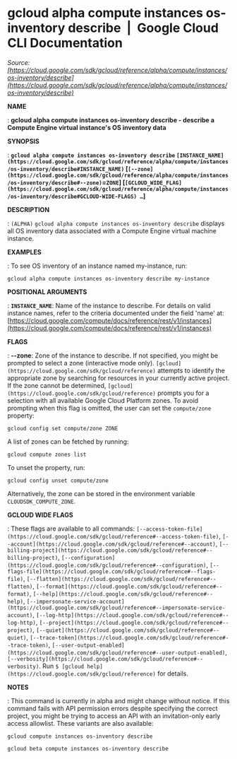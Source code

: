 # gcloud alpha compute instances os-inventory describe  |  Google Cloud CLI Documentation

*Source: [https://cloud.google.com/sdk/gcloud/reference/alpha/compute/instances/os-inventory/describe](https://cloud.google.com/sdk/gcloud/reference/alpha/compute/instances/os-inventory/describe)*

**NAME**

: **gcloud alpha compute instances os-inventory describe - describe a Compute Engine virtual instance's OS inventory data**

**SYNOPSIS**

: **`gcloud alpha compute instances os-inventory describe` `[INSTANCE_NAME](https://cloud.google.com/sdk/gcloud/reference/alpha/compute/instances/os-inventory/describe#INSTANCE_NAME)` [`[--zone](https://cloud.google.com/sdk/gcloud/reference/alpha/compute/instances/os-inventory/describe#--zone)`=`ZONE`] [`[GCLOUD_WIDE_FLAG](https://cloud.google.com/sdk/gcloud/reference/alpha/compute/instances/os-inventory/describe#GCLOUD-WIDE-FLAGS) …`]**

**DESCRIPTION**

: `(ALPHA)` `gcloud alpha compute instances os-inventory
describe` displays all OS inventory data associated with a Compute Engine
virtual machine instance.

**EXAMPLES**

: To see OS inventory of an instance named my-instance, run:

```
gcloud alpha compute instances os-inventory describe my-instance
```

**POSITIONAL ARGUMENTS**

: **`INSTANCE_NAME`**:
Name of the instance to describe. For details on valid instance names, refer to
the criteria documented under the field 'name' at: [https://cloud.google.com/compute/docs/reference/rest/v1/instances](https://cloud.google.com/compute/docs/reference/rest/v1/instances)

**FLAGS**

: **--zone**:
Zone of the instance to describe. If not specified, you might be prompted to
select a zone (interactive mode only). `[gcloud](https://cloud.google.com/sdk/gcloud/reference)` attempts to identify the
appropriate zone by searching for resources in your currently active project. If
the zone cannot be determined, `[gcloud](https://cloud.google.com/sdk/gcloud/reference)` prompts you for a selection with
all available Google Cloud Platform zones.
To avoid prompting when this flag is omitted, the user can set the
``compute/zone`` property:

```
gcloud config set compute/zone ZONE
```

A list of zones can be fetched by running:

```
gcloud compute zones list
```

To unset the property, run:

```
gcloud config unset compute/zone
```

Alternatively, the zone can be stored in the environment variable
``CLOUDSDK_COMPUTE_ZONE``.

**GCLOUD WIDE FLAGS**

: These flags are available to all commands: `[--access-token-file](https://cloud.google.com/sdk/gcloud/reference#--access-token-file)`,
`[--account](https://cloud.google.com/sdk/gcloud/reference#--account)`, `[--billing-project](https://cloud.google.com/sdk/gcloud/reference#--billing-project)`,
`[--configuration](https://cloud.google.com/sdk/gcloud/reference#--configuration)`,
`[--flags-file](https://cloud.google.com/sdk/gcloud/reference#--flags-file)`,
`[--flatten](https://cloud.google.com/sdk/gcloud/reference#--flatten)`, `[--format](https://cloud.google.com/sdk/gcloud/reference#--format)`, `[--help](https://cloud.google.com/sdk/gcloud/reference#--help)`, `[--impersonate-service-account](https://cloud.google.com/sdk/gcloud/reference#--impersonate-service-account)`,
`[--log-http](https://cloud.google.com/sdk/gcloud/reference#--log-http)`,
`[--project](https://cloud.google.com/sdk/gcloud/reference#--project)`, `[--quiet](https://cloud.google.com/sdk/gcloud/reference#--quiet)`, `[--trace-token](https://cloud.google.com/sdk/gcloud/reference#--trace-token)`, `[--user-output-enabled](https://cloud.google.com/sdk/gcloud/reference#--user-output-enabled)`,
`[--verbosity](https://cloud.google.com/sdk/gcloud/reference#--verbosity)`.
Run `$ [gcloud help](https://cloud.google.com/sdk/gcloud/reference)` for details.

**NOTES**

: This command is currently in alpha and might change without notice. If this
command fails with API permission errors despite specifying the correct project,
you might be trying to access an API with an invitation-only early access
allowlist. These variants are also available:

```
gcloud compute instances os-inventory describe
```

```
gcloud beta compute instances os-inventory describe
```